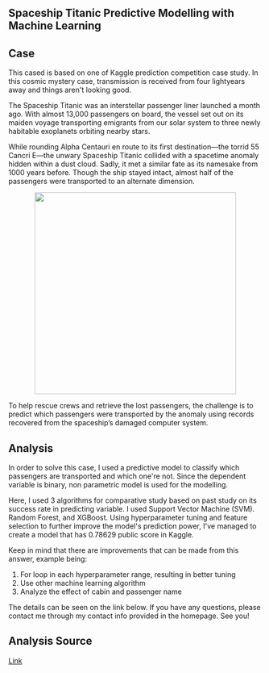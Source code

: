 ## Spaceship Titanic Predictive Modelling with Machine Learning

<h2>Case</h2>
This cased is based on one of Kaggle prediction competition case study. In this cosmic mystery case, transmission is received from four lightyears away and things aren't looking good.

The Spaceship Titanic was an interstellar passenger liner launched a month ago. With almost 13,000 passengers on board, the vessel set out on its maiden voyage transporting emigrants from our solar system to three newly habitable exoplanets orbiting nearby stars.

While rounding Alpha Centauri en route to its first destination—the torrid 55 Cancri E—the unwary Spaceship Titanic collided with a spacetime anomaly hidden within a dust cloud. Sadly, it met a similar fate as its namesake from 1000 years before. Though the ship stayed intact, almost half of the passengers were transported to an alternate dimension.

<p align="center">
<img src="https://user-images.githubusercontent.com/49559301/206863095-dc8ff0af-f028-4134-b198-39fe1fbc2a69.png" width=400 height=400 />
 </p>

To help rescue crews and retrieve the lost passengers, the challenge is to predict which passengers were transported by the anomaly using records recovered from the spaceship’s damaged computer system.

<h2>Analysis</h2>
In order to solve this case, I used a predictive model to classify which passengers are transported and which one're not. Since the dependent variable is binary, non parametric model is used for the modelling.

Here, I used 3 algorithms for comparative study based on past study on its success rate in predicting variable. I used Support Vector Machine (SVM). Random Forest, and XGBoost. Using hyperparameter tuning and feature selection to further improve the model's prediction power, I've managed to create a model that has 0.78629 public score in Kaggle.

Keep in mind that there are improvements that can be made from this answer, example being:
<ol type = 3>
  <li>For loop in each hyperparameter range, resulting in better tuning</li>
  <li>Use other machine learning algorithm</li>
  <li>Analyze the effect of cabin and passenger name</li>
</ol>
  
The details can be seen on the link below. If you have any questions, please contact me through my contact info provided in the homepage. See you!

<h2>Analysis Source</h2>
 <a href = "https://www.kaggle.com/code/andreaswibowo/space-data-analysis?scriptVersionId=113430577">Link</a>

